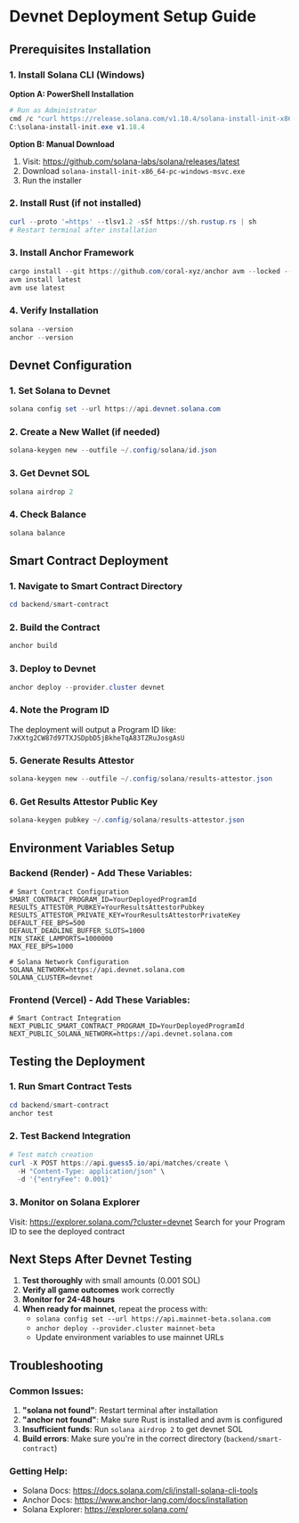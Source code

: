 # Devnet Deployment Setup Guide

## Prerequisites Installation

### 1. Install Solana CLI (Windows)

**Option A: PowerShell Installation**
```powershell
# Run as Administrator
cmd /c "curl https://release.solana.com/v1.18.4/solana-install-init-x86_64-pc-windows-msvc.exe --output C:\solana-install-init.exe --silent --show-error"
C:\solana-install-init.exe v1.18.4
```

**Option B: Manual Download**
1. Visit: https://github.com/solana-labs/solana/releases/latest
2. Download `solana-install-init-x86_64-pc-windows-msvc.exe`
3. Run the installer

### 2. Install Rust (if not installed)
```powershell
curl --proto '=https' --tlsv1.2 -sSf https://sh.rustup.rs | sh
# Restart terminal after installation
```

### 3. Install Anchor Framework
```powershell
cargo install --git https://github.com/coral-xyz/anchor avm --locked --force
avm install latest
avm use latest
```

### 4. Verify Installation
```powershell
solana --version
anchor --version
```

## Devnet Configuration

### 1. Set Solana to Devnet
```powershell
solana config set --url https://api.devnet.solana.com
```

### 2. Create a New Wallet (if needed)
```powershell
solana-keygen new --outfile ~/.config/solana/id.json
```

### 3. Get Devnet SOL
```powershell
solana airdrop 2
```

### 4. Check Balance
```powershell
solana balance
```

## Smart Contract Deployment

### 1. Navigate to Smart Contract Directory
```powershell
cd backend/smart-contract
```

### 2. Build the Contract
```powershell
anchor build
```

### 3. Deploy to Devnet
```powershell
anchor deploy --provider.cluster devnet
```

### 4. Note the Program ID
The deployment will output a Program ID like: `7xKXtg2CW87d97TXJSDpbD5jBkheTqA83TZRuJosgAsU`

### 5. Generate Results Attestor
```powershell
solana-keygen new --outfile ~/.config/solana/results-attestor.json
```

### 6. Get Results Attestor Public Key
```powershell
solana-keygen pubkey ~/.config/solana/results-attestor.json
```

## Environment Variables Setup

### Backend (Render) - Add These Variables:
```env
# Smart Contract Configuration
SMART_CONTRACT_PROGRAM_ID=YourDeployedProgramId
RESULTS_ATTESTOR_PUBKEY=YourResultsAttestorPubkey
RESULTS_ATTESTOR_PRIVATE_KEY=YourResultsAttestorPrivateKey
DEFAULT_FEE_BPS=500
DEFAULT_DEADLINE_BUFFER_SLOTS=1000
MIN_STAKE_LAMPORTS=1000000
MAX_FEE_BPS=1000

# Solana Network Configuration
SOLANA_NETWORK=https://api.devnet.solana.com
SOLANA_CLUSTER=devnet
```

### Frontend (Vercel) - Add These Variables:
```env
# Smart Contract Integration
NEXT_PUBLIC_SMART_CONTRACT_PROGRAM_ID=YourDeployedProgramId
NEXT_PUBLIC_SOLANA_NETWORK=https://api.devnet.solana.com
```

## Testing the Deployment

### 1. Run Smart Contract Tests
```powershell
cd backend/smart-contract
anchor test
```

### 2. Test Backend Integration
```powershell
# Test match creation
curl -X POST https://api.guess5.io/api/matches/create \
  -H "Content-Type: application/json" \
  -d '{"entryFee": 0.001}'
```

### 3. Monitor on Solana Explorer
Visit: https://explorer.solana.com/?cluster=devnet
Search for your Program ID to see the deployed contract

## Next Steps After Devnet Testing

1. **Test thoroughly** with small amounts (0.001 SOL)
2. **Verify all game outcomes** work correctly
3. **Monitor for 24-48 hours**
4. **When ready for mainnet**, repeat the process with:
   - `solana config set --url https://api.mainnet-beta.solana.com`
   - `anchor deploy --provider.cluster mainnet-beta`
   - Update environment variables to use mainnet URLs

## Troubleshooting

### Common Issues:
1. **"solana not found"**: Restart terminal after installation
2. **"anchor not found"**: Make sure Rust is installed and avm is configured
3. **Insufficient funds**: Run `solana airdrop 2` to get devnet SOL
4. **Build errors**: Make sure you're in the correct directory (`backend/smart-contract`)

### Getting Help:
- Solana Docs: https://docs.solana.com/cli/install-solana-cli-tools
- Anchor Docs: https://www.anchor-lang.com/docs/installation
- Solana Explorer: https://explorer.solana.com/
















